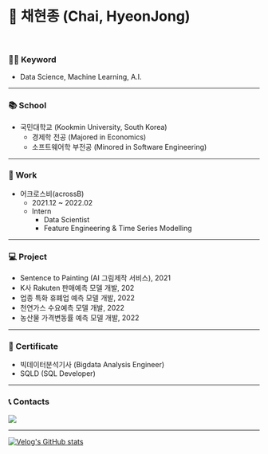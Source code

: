 # 🍕 채현종 (Chai, HyeonJong)
<br/>

### 🙋‍♂️ Keyword

- Data Science, Machine Learning, A.I.

---
### 📚 School
- 국민대학교 (Kookmin University, South Korea)
	- 경제학 전공 (Majored in Economics)
	- 소프트웨어학 부전공 (Minored in Software Engineering)

---
### 💼 Work

- 어크로스비(acrossB)
	- 2021.12 ~ 2022.02
  - Intern
	- Data Scientist
 	- Feature Engineering & Time Series Modelling

---
### 💻 Project

- Sentence to Painting (AI 그림제작 서비스), 2021
- K사 Rakuten 판매예측 모델 개발, 202
- 업종 특화 휴폐업 예측 모델 개발, 2022
- 천연가스 수요예측 모델 개발, 2022
- 농산물 가격변동률 예측 모델 개발, 2022

---

### 📄 Certificate

- 빅데이터분석기사 (Bigdata Analysis Engineer)
- SQLD (SQL Developer)

---
### 📞 Contacts

<a href="mailto:chj7785@gmail.com"><img src="https://img.shields.io/badge/Gmail-D14836?style=for-the-badge&logo=gmail&logoColor=white&link=mailto:chj7785@gmail.com"/></a>

---
[![Velog's GitHub stats](https://velog-readme-stats.vercel.app/api?name=hjongc)](https://github.com/eungyeole/velog-readme-stats)

